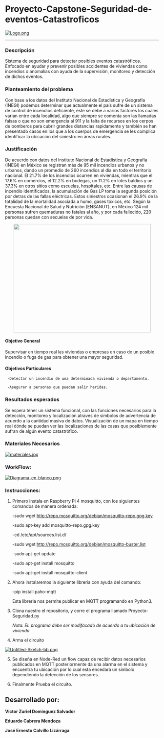 # Proyecto-Capstone-Seguridad-de-eventos-Catastroficos

[![Logo.png](https://i.postimg.cc/HWrnGPKQ/Logo.png)](https://postimg.cc/7byw0Xq6)



--------------------------------------------------------------------------------------------------------------------------------------

### Descripción

Sistema de seguridad para detectar posibles eventos catastróficos. Enfocado en ayudar y prevenir posibles accidentes de viviendas como incendios o anomalías con ayuda de la supervisión, monitoreo y detección de dichos eventos.

### Planteamiento del problema

Con base a los datos del Instituto Nacional de Estadística y Geografía (INEGI) podemos determinar que actualmente el país sufre de un sistema de control de incendios deficiente, este se debe a varios factores los cuales varian entre cada localidad, algo que siempre se comenta son las llamadas falsas o que no son emergencia al 911 y la falta de recursos en los cerpos de bomberos para cubrir grandes distancias rapidamente y también se han presentado casos en los que a los cuerpos de emergencia se les complica identificar la ubicación del siniestro en áreas rurales.


### Justificación

De acuerdo con datos del Instituto Nacional de Estadística y Geografía (INEGI) en México se registran más de 95 mil incendios urbanos y no urbanos, dando un promedio de 260 incendios al día en todo el territorio nacional.
El 21.7% de los incendios ocurren en viviendas, mientras que el 17.6% en comercios, el 12.2% en bodegas, un 11.2% en lotes baldios y un 37.3% en otros sitios como escuelas, hospitales, etc. Entre las causas de incendio identificados, la acumulación de Gas LP toma la segunda posición por detras de las fallas eléctricas. Estos siniestros ocasionan el 26.9% de la totalidad de la mortalidad asociada a humo, gases tóxicos, etc.
Según la Encuesta Nacional de Salud y Nutrición (ENSANUT), en México 124 mil personas sufren quemaduras no fatales al año, y por cada fallecido, 220 personas quedan con secuelas de por vida.

<p align="center">
  <img width="449" height="354" src="https://github.com/ZurielSalvador/Proyecto-Capstone-Seguridad-de-eventos-Catastroficos/blob/main/Imagenes/Grafica%20sitios%20donde%20ocurren%20incendios.png">
</p>


#### Objetivo General

Supervisar en tiempo real las viviendas o empresas en caso de un posible incendio o fuga de gas para obtener una mayor seguridad.

#### Objetivos Particulares

     -Detectar un incendio de una determinada vivienda o departamento.

     -Asegurar a personas que puedan salir heridas.

### Resultados esperados

Se espera tener un sistema funcional, con las funciones necesarios para la detección, monitoreo y localización atraves de simbolos de advertencia de acuerdo a la cantidad masiva de datos. Visualización de un mapa en tiempo real dónde se puedan ver las localizaciones de las casas que posiblemente sufran de algún evento catastrófico.



### Materiales Necesarios 

[![materiales.jpg](https://i.postimg.cc/V6tf74zj/materiales.jpg)](https://postimg.cc/9RWH0dRM)





### WorkFlow:


[![Diagrama-en-blanco.png](https://i.postimg.cc/mkHJ76NH/Diagrama-en-blanco.png)](https://postimg.cc/Wqs5v8yN)




### Instrucciones:


1. Primero instala en Raspberry Pi 4 mosquitto, con los siguientes comandos de manera ordenada:


     -sudo wget http://repo.mosquitto.org/debian/mosquitto-repo.gpg.key


     -sudo apt-key add mosquitto-repo.gpg.key


     -cd /etc/apt/sources.list.d/


     -sudo wget http://repo.mosquitto.org/debian/mosquitto-buster.list


     -sudo apt-get update


     -sudo apt-get install mosquitto


     -sudo apt-get install mosquitto-client



2. Ahora instalaremos la siguiente libreria con ayuda del comando:


     -pip install paho-mqtt


     Esta libreria nos permite publicar en MQTT programando en Python3.


3. Clona nuestro el repositorio, y corre el programa llamado Proyecto-Seguridad.py

   *Nota: EL programa debe ser modifacado de acuerdo a tu ubicación de vivienda*


4. Arma el circuito

[![Untitled-Sketch-bb.png](https://i.postimg.cc/zXBM8vRQ/Untitled-Sketch-bb.png)](https://postimg.cc/V5x4FYg9)


5. Se diseña en Node-Red un flow capaz de recibir datos necesarios publicados en MQTT posteriormente da una alarma en el sistema y encuentra tu ubicación por lo cual esta encedará un símbolo dependiendo la detección de los sensores.


6. Finalmente Prueba el circuito.




## Desarrollado por:


**Victor Zuriel Dominguez Salvador**

**Eduardo Cabrera Mendoza**
     
**José Ernesto Calvillo Lizárraga**
     



























